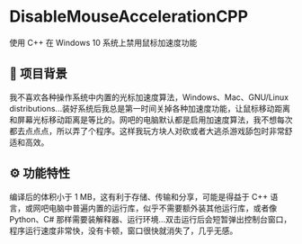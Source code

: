 # DisableMouseAccelerationCPP

使用 C++ 在 Windows 10 系统上禁用鼠标加速度功能

## 🧪 项目背景

我不喜欢各种操作系统中内置的光标加速度算法，Windows、Mac、GNU/Linux distributions...装好系统后我总是第一时间关掉各种加速度功能，让鼠标移动距离和屏幕光标移动距离是等比的。网吧的电脑默认都是启用加速度算法，我不想每次都去点点点，所以弄了个程序。这样我玩方块人对砍或者大逃杀游戏舔包时非常舒适和高效。

## ⚙️ 功能特性

编译后的体积小于 1 MB，这有利于存储、传输和分享，可能是得益于 C++ 语言，或网吧电脑中普遍内置的运行库，似乎不需要额外装其他运行库，或者像 Python、C# 那样需要装解释器、运行环境...双击运行后会短暂弹出控制台窗口，程序运行速度非常快，没有卡顿，窗口很快就消失了，几乎无感。
